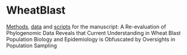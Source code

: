 # WheatBlast
[Methods](/Farman_et_al/PhylogenomicAnalysesEtc.md), [data](/data/) and [scripts](/scripts/) for the manuscript: A Re-evaluation of Phylogenomic Data Reveals that Current Understanding in Wheat Blast Population Biology and Epidemiology is Obfuscated by Oversights in Population Sampling
